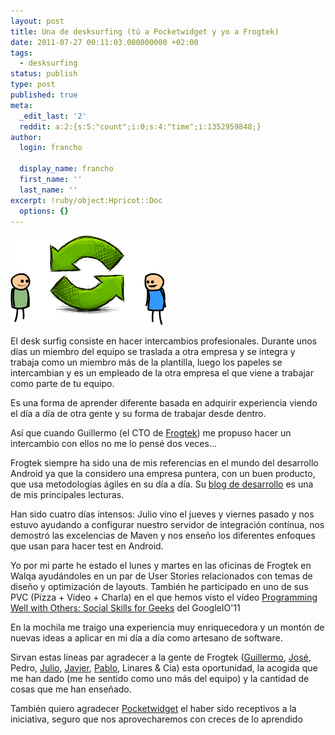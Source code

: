 ```yaml
---
layout: post
title: Una de desksurfing (tú a Pocketwidget y yo a Frogtek)
date: 2011-07-27 00:11:03.000000000 +02:00
tags:
  - desksurfing
status: publish
type: post
published: true
meta:
  _edit_last: '2'
  reddit: a:2:{s:5:"count";i:0;s:4:"time";i:1352959848;}
author:
  login: francho

  display_name: francho
  first_name: ''
  last_name: ''
excerpt: !ruby/object:Hpricot::Doc
  options: {}
---
```

![desksurfing1](/assets/desksurfing111.png "desksurfing1")

El desk surfig consiste en hacer intercambios profesionales. Durante unos días un miembro del equipo se traslada a otra empresa y se integra y trabaja como un miembro más de la plantilla, luego los papeles se intercambian y es un empleado de la otra empresa el que viene a trabajar como parte de tu equipo.

Es una forma de aprender diferente basada en adquirir experiencia viendo el día a día de otra gente y su forma de trabajar desde dentro.

Así que cuando Guillermo (el CTO de [Frogtek](http://blog.frogtek.org/)) me propuso hacer un intercambio con ellos no me lo pensé dos veces...

Frogtek siempre ha sido una de mis referencias en el mundo del desarrollo Android ya que la considero una empresa puntera, con un buen producto, que usa metodologías ágiles en su día a día. Su [blog de desarrollo](http://developing.frogtek.org/) es una de mis principales lecturas.

Han sido cuatro días intensos: Julio vino el jueves y viernes pasado y nos estuvo ayudando a configurar nuestro servidor de integración contínua, nos demostró las excelencias de Maven y nos enseño los diferentes enfoques que usan para hacer test en Android.

Yo por mi parte he estado el lunes y martes en las oficinas de Frogtek en Walqa ayudándoles en un par de User Stories relacionados con temas de diseño y optimización de layouts. También he participado en uno de sus PVC (Pizza + Vídeo + Charla) en el que hemos visto el vídeo [Programming Well with Others: Social Skills for Geeks](http://www.youtube.com/watch?v=q-7l8cnpI4k) del GoogleIO'11

En la mochila me traigo una experiencia muy enriquecedora y un montón de nuevas ideas a aplicar en mi día a día como artesano de software.

Sirvan estas líneas par agradecer a la gente de Frogtek ([Guillermo](https://twitter.com/#!/caudevilla), [José](https://twitter.com/#!/jbeerdev), Pedro, [Julio](https://twitter.com/#!/papajulio), [Javier](https://twitter.com/#!/lasdelpulpo), [Pablo](https://twitter.com/#!/pabadsa1), Linares & Cia) esta oportunidad, la acogida que me han dado (me he sentido como uno más del equipo) y la cantidad de cosas que me han enseñado.

También quiero agradecer [Pocketwidget](http://www.pocketwidget.com) el haber sido receptivos a la iniciativa, seguro que nos aprovecharemos con creces de lo aprendido
